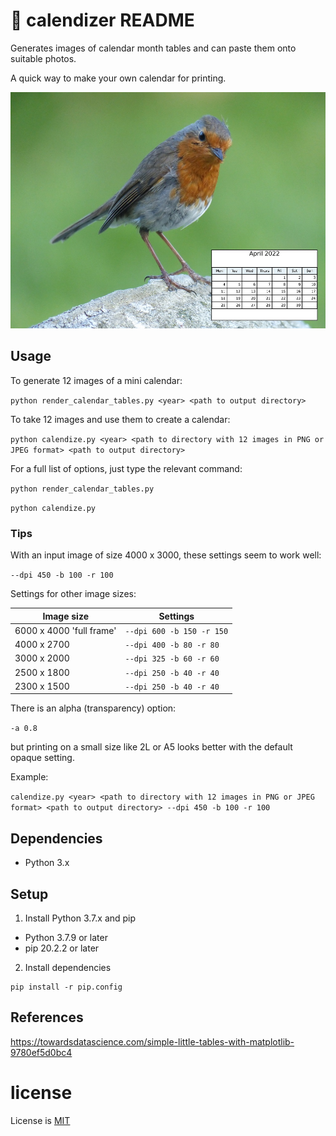 # :calendar: calendizer README

Generates images of calendar month tables and can paste them onto suitable photos.

A quick way to make your own calendar for printing.

![Robin in April](exampleImages/2022-04-April--P1180988-robin.small.jpg "A robin in April")

## Usage

To generate 12 images of a mini calendar:

`python render_calendar_tables.py <year> <path to output directory>`

To take 12 images and use them to create a calendar:

`python calendize.py <year> <path to directory with 12 images in PNG or JPEG format> <path to output directory>`

For a full list of options, just type the relevant command:

`python render_calendar_tables.py`

`python calendize.py`

### Tips

With an input image of size 4000 x 3000, these settings seem to work well:

`--dpi 450 -b 100 -r 100`

Settings for other image sizes:

| Image size               | Settings                  |
| ------------------------ | ------------------------- |
| 6000 x 4000 'full frame' | `--dpi 600 -b 150 -r 150` |
| 4000 x 2700              | `--dpi 400 -b 80 -r 80`   |
| 3000 x 2000              | `--dpi 325 -b 60 -r 60`   |
| 2500 x 1800              | `--dpi 250 -b 40 -r 40`   |
| 2300 x 1500              | `--dpi 250 -b 40 -r 40 `  |

There is an alpha (transparency) option:

`-a 0.8`

but printing on a small size like 2L or A5 looks better with the default opaque setting.

Example:

`calendize.py <year> <path to directory with 12 images in PNG or JPEG format> <path to output directory> --dpi 450 -b 100 -r 100`

## Dependencies

- Python 3.x

## Setup

1. Install Python 3.7.x and pip

- Python 3.7.9 or later
- pip 20.2.2 or later

2. Install dependencies

```
pip install -r pip.config
```

## References

https://towardsdatascience.com/simple-little-tables-with-matplotlib-9780ef5d0bc4

# license

License is [MIT](./LICENSE)
